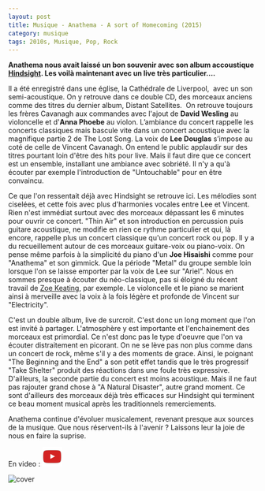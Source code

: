 ```yaml
---
layout: post
title: Musique - Anathema - A sort of Homecoming (2015)
category: musique
tags: 2010s, Musique, Pop, Rock
---
```

**Anathema nous avait laissé un bon souvenir avec son album accoustique [Hindsight](https://www.cheziceman.fr/2008/anathema-hindsight/). Les voilà maintenant avec un live très particulier....**

Il a été enregistré dans une église, la Cathédrale de Liverpool,  avec un son semi-acoustique. On y retrouve dans ce double CD, des morceaux anciens comme des titres du dernier album, Distant Satellites.  On retrouve toujours les frères Cavanagh aux commandes avec l'ajout de **David Wesling** au violoncelle et d'**Anna Phoebe** au violon. L’ambiance du concert rappelle les concerts classiques mais bascule vite dans un concert acoustique avec la magnifique partie 2 de The Lost Song. La voix de **Lee Douglas** s’impose au coté de celle de Vincent Cavanagh. On entend le public applaudir sur des titres pourtant loin d'être des hits pour live. Mais il faut dire que ce concert est un ensemble, installant une ambiance avec sobriété. Il n'y a qu'à écouter par exemple l'introduction de "Untouchable" pour en être convaincu.

Ce que l'on ressentait déjà avec Hindsight se retrouve ici. Les mélodies sont ciselées, et cette fois avec plus d'harmonies vocales entre Lee et Vincent. Rien n'est immédiat surtout avec des morceaux dépassant les 6 minutes pour ouvrir ce concert. "Thin Air" et son introduction en percussion puis guitare acoustique, ne modifie en rien ce rythme particulier et qui, là encore, rappelle plus un concert classique qu'un concert rock ou pop. Il y a du recueillement autour de ces morceaux guitare-voix ou piano-voix. On pense même parfois à la simplicité du piano d'un **Joe Hisaishi** comme pour "Anathema" et son gimmick. Que la période "Metal" du groupe semble loin lorsque l'on se laisse emporter par la voix de Lee sur "Ariel". Nous en sommes presque à écouter du néo-classique, pas si éloigné du récent travail de [Zoe Keating](https://www.cheziceman.fr/2015/zoekeating/), par exemple. Le violoncelle et le piano se marient ainsi à merveille avec la voix à la fois légère et profonde de Vincent sur "Electricity".

C'est un double album, live de surcroit. C'est donc un long moment que l'on est invité à partager. L'atmosphère y est importante et l'enchainement des morceaux est primordial. Ce n'est donc pas le type d'oeuvre que l'on va écouter distraitement en picorant. On ne se lève pas non plus comme dans un concert de rock, même s'il y a des moments de grace. Ainsi, le poignant "The Beginning and the End" a son petit effet tandis que le très progressif "Take Shelter" produit des réactions dans une foule très expressive. D'ailleurs, la seconde partie du concert est moins acoustique. Mais il ne faut pas rajouter grand chose à "A Natural Disaster", autre grand moment. Ce sont d'ailleurs des morceaux déjà très efficaces sur Hindsight qui terminent ce beau moment musical après les traditionnels remerciements.

Anathema continue d'évoluer musicalement, revenant presque aux sources de la musique. Que nous réservent-ils à l'avenir ? Laissons leur la joie de nous en faire la suprise.

En video : [![video](/images/youtube.png)](https://youtu.be/C_6vNJcaPEc)

![cover](https://filedn.eu/llqi9IBxlYouGRXYG2xlROb/img/2015/anathema2015.jpg)

